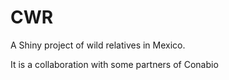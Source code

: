 # CWR
A Shiny project of wild relatives in Mexico.  

It is a collaboration with some partners of Conabio


